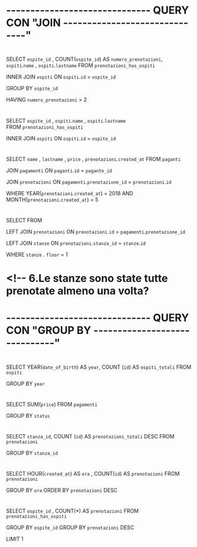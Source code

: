 # ------------------------------ QUERY CON "JOIN ------------------------------"

# <!-- 1.Come si chiamano gli ospiti che hanno fatto più di due prenotazioni? -->
SELECT `ospite_id` , COUNT(`ospite_id`) AS `numero_prenotazioni`, `ospiti`.`name` , `ospiti`.`lastname` 
FROM `prenotazioni_has_ospiti`

INNER JOIN `ospiti`
ON `ospiti`.`id` = `ospite_id`

GROUP BY `ospite_id`

HAVING `numero_prenotazioni` > 2


# <!-- 2.Stampare tutti gli ospiti per ogni prenotazione -->
SELECT `ospite_id` , `ospiti`.`name` , `ospiti`.`lastname`  
FROM `prenotazioni_has_ospiti`

INNER JOIN `ospiti`
ON `ospiti`.`id` = `ospite_id`


# <!-- 3.Stampare Nome, Cognome, Prezzo e Pagante per tutte le prenotazioni fatte a Maggio 2018 -->
SELECT `name` , `lastname` , `price` , `prenotazioni`.`created_at`
FROM `paganti`

JOIN `pagamenti`
ON `paganti`.`id` = `pagante_id`

JOIN `prenotazioni`
ON `pagamenti`.`prenotazione_id` = `prenotazioni`.`id`

WHERE YEAR(`prenotazioni`.`created_at`) = 2018
    AND MONTH(`prenotazioni`.`created_at`) = 5

# <!-- 4.Fai la somma di tutti i prezzi delle prenotazioni per le stanze del primo piano -->
SELECT
FROM

LEFT JOIN `prenotazioni`
ON `prenotazioni`.`id` = `pagamenti`.`prenotazione_id`

LEFT JOIN `stanze`
ON `prenotazioni`.`stanza_id` = `stanze`.`id`

WHERE `stanze` . `floor` = 1


# <!-- 5.Prendi i dati di fatturazione per la prenotazionecon id=7 -->

# <!-- 6.Le stanze sono state tutte prenotate almeno una volta? 









# ------------------------------ QUERY CON "GROUP BY ------------------------------"

# <!--  1.Conta gli ospiti raggruppandoli per anno di nascita -->
SELECT YEAR(`date_of_birth`) AS `year`, COUNT (`id`) AS `ospiti_totali`
FROM `ospiti`

GROUP BY `year`

# <!--  2.Somma i prezzi dei pagamenti raggruppandoli per status -->
SELECT SUM(`price`)
FROM `pagamenti`

GROUP BY `status`

# <!-- 3.Conta quante volte è stata prenotata ogni stanza -->
SELECT `stanza_id`, COUNT (`id`) AS `prenotazioni_totali` DESC
FROM `prenotazioni`

GROUP BY `stanza_id`

# <!-- 4.Fai una analisi per vedere se ci sono ore in cui leprenotazioni sonopiù frequenti -->
SELECT HOUR(`created_at`) AS `ora` , COUNT(`id`) AS `prenotazioni`
FROM `prenotazioni`

GROUP BY `ora`
ORDER BY `prenotazioni` DESC

# <!-- 5.Quante prenotazioni ha fatto l’ospite che ha fattopiùprenotazioni? (quante, non chi!) -->
SELECT `ospite_id` , COUNT(*) AS `prenotazioni`
FROM `prenotazioni_has_ospiti`

GROUP BY `ospite_id`
GROUP BY `prenotazioni` DESC

LIMIT 1
